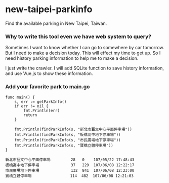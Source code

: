 # new-taipei-parkinfo
Find the available parking in New Taipei, Taiwan.


### Why to write this tool even we have web system to query?
Sometimes I want to know whether I can go to somewhere by car tomorrow. But I need to make a decision today. This will effect my time to get up. So I need history parking information to help me to make a decision. 

I just write the crawler. I will add SQLite function to save history information, and use Vue.js to show these information.

### Add your favorite park to main.go
```
func main() {
    s, err := getParkInfo()
    if err != nil {
        fmt.Println(err)
        return
    }

    fmt.Println(findParkInfo(s, "新北市藝文中心平面停車場"))
    fmt.Println(findParkInfo(s, "板橋高中地下停車場"))
    fmt.Println(findParkInfo(s, "市民廣場地下停車場"))
    fmt.Println(findParkInfo(s, "寶橋立體停車場"))
}
```
```
新北市藝文中心平面停車場         28   0    107/05/22 17:48:43
板橋高中地下停車場              37   229  107/06/08 12:22:17
市民廣場地下停車場              132  841  107/06/08 12:23:00
寶橋立體停車場                 114  482  107/06/08 12:21:03
```
